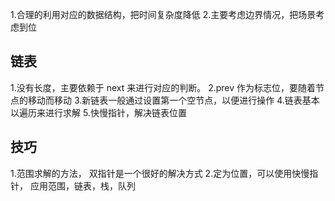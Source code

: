 1.合理的利用对应的数据结构，把时间复杂度降低
2.主要考虑边界情况，把场景考虑到位

## 链表
1.没有长度，主要依赖于 next 来进行对应的判断。
2.prev 作为标志位，要随着节点的移动而移动
3.新链表一般通过设置第一个空节点，以便进行操作
4.链表基本以遍历来进行求解
5.快慢指针，解决链表位置

## 技巧
1.范围求解的方法， 双指针是一个很好的解决方式
2.定为位置，可以使用快慢指针， 应用范围，链表，栈，队列
